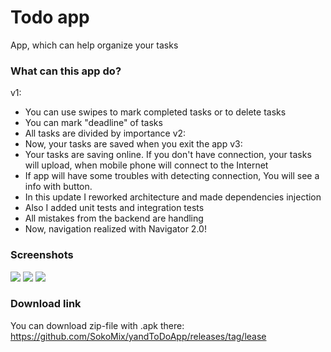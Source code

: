 # Todo app

App, which can help organize your tasks

### What can this app do?
v1:
- You can use swipes to mark completed tasks or to delete tasks
- You can mark "deadline" of tasks
- All tasks are divided by importance
v2:
- Now, your tasks are saved when you exit the app
v3:
- Your tasks are saving online. If you don't have connection, your tasks will upload, when mobile phone will connect to the Internet
- If app will have some troubles with detecting connection, You will see a info with button.
- In this update I reworked architecture and made dependencies injection
- Also I added unit tests and integration tests
- All mistakes from the backend are handling
- Now, navigation realized with Navigator 2.0!

### Screenshots

<image src = "screenshots/scr1.jpeg">
<image src = "screenshots/scr2.jpeg">
<image src = "screenshots/scr3.jpeg">

### Download link

You can download zip-file with .apk there: https://github.com/SokoMix/yandToDoApp/releases/tag/lease
